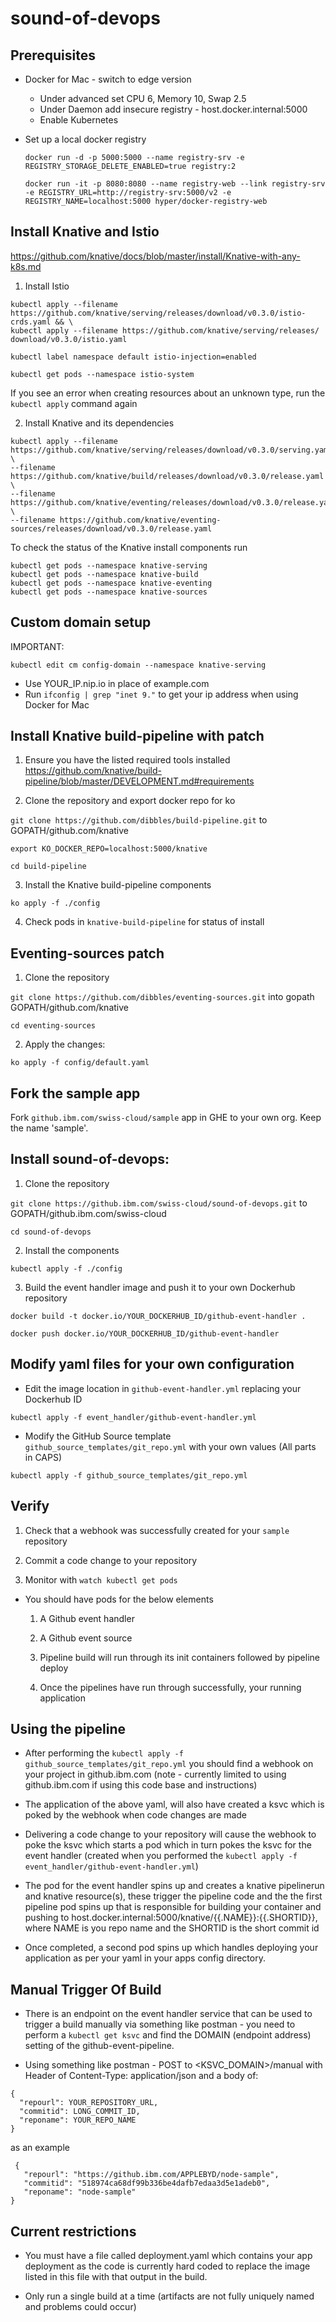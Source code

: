 # sound-of-devops

## Prerequisites

- Docker for Mac - switch to edge version
    - Under advanced set CPU 6, Memory 10, Swap 2.5
    - Under Daemon add insecure registry - host.docker.internal:5000
    - Enable Kubernetes

- Set up a local docker registry 

  ```
  docker run -d -p 5000:5000 --name registry-srv -e REGISTRY_STORAGE_DELETE_ENABLED=true registry:2

  docker run -it -p 8080:8080 --name registry-web --link registry-srv -e REGISTRY_URL=http://registry-srv:5000/v2 -e REGISTRY_NAME=localhost:5000 hyper/docker-registry-web
  ```

## Install Knative and Istio

https://github.com/knative/docs/blob/master/install/Knative-with-any-k8s.md

1. Install Istio

```
kubectl apply --filename https://github.com/knative/serving/releases/download/v0.3.0/istio-crds.yaml && \
kubectl apply --filename https://github.com/knative/serving/releases/
download/v0.3.0/istio.yaml
```
`kubectl label namespace default istio-injection=enabled`

`kubectl get pods --namespace istio-system`

If you see an error when creating resources about an unknown type, run the `kubectl apply` command again


2. Install Knative and its dependencies

```
kubectl apply --filename https://github.com/knative/serving/releases/download/v0.3.0/serving.yaml \
--filename https://github.com/knative/build/releases/download/v0.3.0/release.yaml \
--filename https://github.com/knative/eventing/releases/download/v0.3.0/release.yaml \
--filename https://github.com/knative/eventing-sources/releases/download/v0.3.0/release.yaml
```

To check the status of the Knative install components run

```
kubectl get pods --namespace knative-serving
kubectl get pods --namespace knative-build
kubectl get pods --namespace knative-eventing
kubectl get pods --namespace knative-sources
```

## Custom domain setup

IMPORTANT:

`kubectl edit cm config-domain --namespace knative-serving`

  - Use YOUR_IP.nip.io in place of example.com
  - Run `ifconfig | grep "inet 9."` to get your ip address when using Docker for Mac

## Install Knative build-pipeline with patch

1. Ensure you have the listed required tools installed https://github.com/knative/build-pipeline/blob/master/DEVELOPMENT.md#requirements

2. Clone the repository and export docker repo for ko 

`git clone https://github.com/dibbles/build-pipeline.git` to GOPATH/github.com/knative
  
`export KO_DOCKER_REPO=localhost:5000/knative`

`cd build-pipeline`

3. Install the Knative build-pipeline components

`ko apply -f ./config`

4. Check pods in `knative-build-pipeline` for status of install

## Eventing-sources patch 

1. Clone the repository

`git clone https://github.com/dibbles/eventing-sources.git` into gopath GOPATH/github.com/knative

`cd eventing-sources`

2. Apply the changes:

`ko apply -f config/default.yaml`

## Fork the sample app 

Fork `github.ibm.com/swiss-cloud/sample` app in GHE to your own org. Keep the name 'sample'. 

## Install sound-of-devops:

1. Clone the repository 

`git clone https://github.ibm.com/swiss-cloud/sound-of-devops.git` to GOPATH/github.ibm.com/swiss-cloud

`cd sound-of-devops`

2. Install the components

`kubectl apply -f ./config`

3. Build the event handler image and push it to your own Dockerhub repository

`docker build -t docker.io/YOUR_DOCKERHUB_ID/github-event-handler .`  

`docker push docker.io/YOUR_DOCKERHUB_ID/github-event-handler`

## Modify yaml files for your own configuration 

- Edit the image location in `github-event-handler.yml` replacing your Dockerhub ID 

`kubectl apply -f event_handler/github-event-handler.yml`

- Modify the GitHub Source template `github_source_templates/git_repo.yml` with your own values (All parts in CAPS)

`kubectl apply -f github_source_templates/git_repo.yml`

## Verify

1. Check that a webhook was successfully created for your `sample` repository

2. Commit a code change to your repository

3. Monitor with `watch kubectl get pods` 

  - You should have pods for the below elements
    1. A Github event handler
    2. A Github event source

    3. Pipeline build will run through its init containers followed by pipeline deploy
    4. Once the pipelines have run through successfully, your running application
 
 
 ## Using the pipeline

 - After performing the `kubectl apply -f github_source_templates/git_repo.yml` you should find a webhook on your project in github.ibm.com (note - currently limited to using github.ibm.com if using this code base and instructions)

 - The application of the above yaml, will also have created a ksvc which is poked by the webhook when code changes are made

 - Delivering a code change to your repository will cause the webhook to poke the ksvc which starts a pod which in turn pokes the ksvc for the event handler (created when you performed the `kubectl apply -f event_handler/github-event-handler.yml`)

 - The pod for the event handler spins up and creates a knative pipelinerun and knative resource(s), these trigger the pipeline code and the the first pipeline pod spins up that is responsible for building your container and pushing to host.docker.internal:5000/knative/{{.NAME}}:{{.SHORTID}}, where NAME is you repo name and the SHORTID is the short commit id

 - Once completed, a second pod spins up which handles deploying your application as per your yaml in your apps config directory.

 ## Manual Trigger Of Build

 - There is an endpoint on the event handler service that can be used to trigger a build manually via something like postman - you need to perform a `kubectl get ksvc` and find the DOMAIN (endpoint address) setting of the github-event-pipeline.

 - Using something like postman - POST to <KSVC_DOMAIN>/manual with Header of Content-Type: application/json and a body of:

 ```
 {
   "repourl": YOUR_REPOSITORY_URL,
   "commitid": LONG_COMMIT_ID,
   "reponame": YOUR_REPO_NAME     
}
```

as an example

```
 {
   "repourl": "https://github.ibm.com/APPLEBYD/node-sample",
   "commitid": "518974ca68df99b336be4dafb7edaa3d5e1adeb0",
   "reponame": "node-sample"     
}
```

 ## Current restrictions

 - You must have a file called deployment.yaml which contains your app deployment as the code is currently hard coded to replace the image listed in this file with that output in the build.

 - Only run a single build at a time (artifacts are not fully uniquely named and problems could occur)